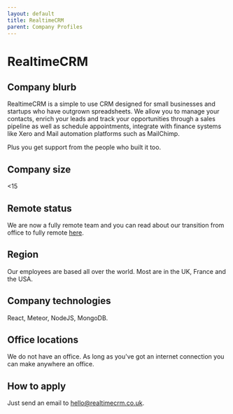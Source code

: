```yaml
---
layout: default
title: RealtimeCRM
parent: Company Profiles
---
```


# RealtimeCRM

## Company blurb

RealtimeCRM is a simple to use CRM designed for small businesses and startups who have outgrown spreadsheets. We allow you to manage your contacts, enrich your leads and track your opportunities through a sales pipeline as well as schedule appointments, integrate with finance systems like Xero and Mail automation platforms such as MailChimp.

Plus you get support from the people who built it too.

## Company size

<15

## Remote status

We are now a fully remote team and you can read about our transition from office to fully remote [here](https://realtimecrm.co.uk/posts/how-we-became-a-remote-team/).

## Region

Our employees are based all over the world. Most are in the UK, France and the USA.

## Company technologies

React, Meteor, NodeJS, MongoDB.

## Office locations

We do not have an office. As long as you've got an internet connection you can make anywhere an office.

## How to apply

Just send an email to hello@realtimecrm.co.uk.
